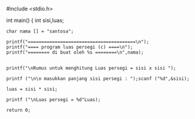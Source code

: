 #include <stdio.h>

int main()
{
    int sisi,luas; 
    
    
    
    
    
    char nama [] = "santosa";
    
    printf("========================================\n");
    printf("==== program luas persegi (c) ====\n");
    printf("======== di buat oleh %s ========\n",nama);
    
    
    printf("\nRumus untuk menghitung Luas persegi = sisi x sisi ");
    
    printf ("\n\n masukkan panjang sisi persegi : ");scanf ("%d",&sisi);
    
    luas = sisi * sisi;
    
    printf ("\nLuas persegi = %d"Luas);
    
    return 0;
    
    

